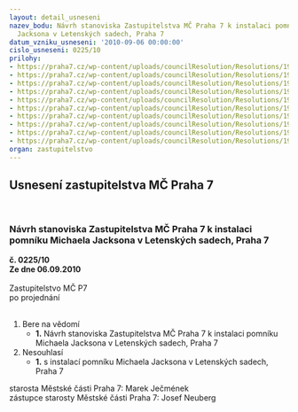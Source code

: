 ```yaml
---
layout: detail_usneseni
nazev_bodu: Návrh stanoviska Zastupitelstva MČ Praha 7 k instalaci pomníku Michaela
  Jacksona v Letenských sadech, Praha 7
datum_vzniku_usneseni: '2010-09-06 00:00:00'
cislo_usneseni: 0225/10
prilohy:
- https://praha7.cz/wp-content/uploads/councilResolution/Resolutions/19527/5-10-z%c3%a1pis_ze_7._jedn%c3%a1n%c3%ad_kk_ze_dne_23.08.2010.doc
- https://praha7.cz/wp-content/uploads/councilResolution/Resolutions/19527/5-10-prezentace.pdf
- https://praha7.cz/wp-content/uploads/councilResolution/Resolutions/19527/5-10-pamatkari.pdf
- https://praha7.cz/wp-content/uploads/councilResolution/Resolutions/19527/5-10-ozp.pdf
- https://praha7.cz/wp-content/uploads/councilResolution/Resolutions/19527/5-10-rozvoj.pdf
- https://praha7.cz/wp-content/uploads/councilResolution/Resolutions/19527/5-10-umc.pdf
- https://praha7.cz/wp-content/uploads/councilResolution/Resolutions/19527/5-10-mysl%c3%adkov%c3%a1.pdf
- https://praha7.cz/wp-content/uploads/councilResolution/Resolutions/19527/5-10-usnesen%c3%ad_rada.doc
- https://praha7.cz/wp-content/uploads/councilResolution/Resolutions/19527/5-10-tiskov%c3%a1_zpr%c3%a1va_mhmp.doc
- https://praha7.cz/wp-content/uploads/councilResolution/Resolutions/19527/5-10-z%c3%a1%c5%a1tita.pdf
organ: zastupitelstvo
---
```

<div id="ucUsn_pList" class="usn">
	<span><h2>Usnesení zastupitelstva MČ Praha 7 </h2>
<br></span><div class="standBody">
<span><h3>Návrh stanoviska Zastupitelstva MČ Praha 7 k instalaci pomníku Michaela Jacksona v Letenských sadech, Praha 7</h3></span><div class="center">
		<strong>č. 0225/10</strong><br>
	</div>
<div class="center">
		<strong>Ze dne 06.09.2010</strong><br><br>
	</div>Zastupitelstvo MČ P7<br> po projednání<br><br><ol>
<li>Bere na vědomí<ul><li>
<strong>1.</strong> Návrh stanoviska Zastupitelstva MČ Praha 7 k instalaci pomníku Michaela Jacksona v Letenských sadech, Praha 7</li></ul>
</li>
<li>Nesouhlasí<ul><li>
<strong>1.</strong> s instalací pomníku Michaela Jacksona v Letenských sadech, Praha 7</li></ul>
</li>
</ol>starosta Městské části Praha 7: Marek Ječmének<br>zástupce starosty Městské části Praha 7: Josef Neuberg
</div>
</div>